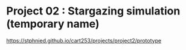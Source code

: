 # Project 02 : Stargazing simulation (temporary name)

https://stphnied.github.io/cart253/projects/project2/prototype